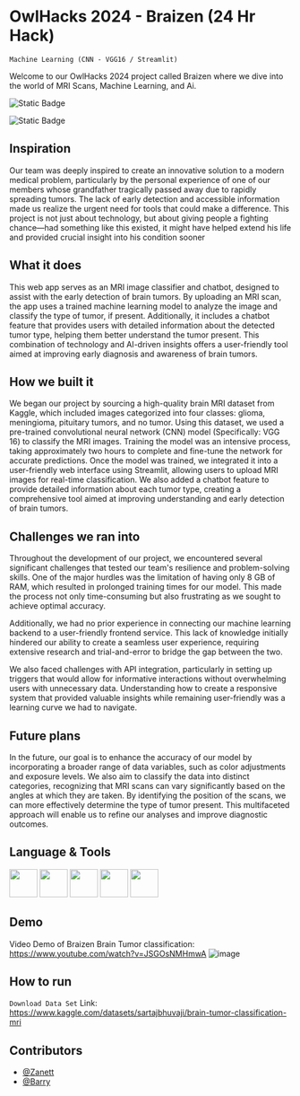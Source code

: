 
# OwlHacks 2024 - Braizen (24 Hr Hack)

`Machine Learning (CNN - VGG16 / Streamlit)`

Welcome to our OwlHacks 2024 project called Braizen where we dive into the world of MRI Scans, Machine Learning, and Ai.

![Static Badge](https://img.shields.io/badge/Temple_University-2024-red)

![Static Badge](https://img.shields.io/badge/Made_with-Love%3C3-pink)



## Inspiration
Our team was deeply inspired to create an innovative solution to a modern medical problem, particularly by the personal experience of one of our members whose grandfather tragically passed away due to rapidly spreading tumors. The lack of early detection and accessible information made us realize the urgent need for tools that could make a difference. This project is not just about technology, but about giving people a fighting chance—had something like this existed, it might have helped extend his life and provided crucial insight into his condition sooner
## What it does
This web app serves as an MRI image classifier and chatbot, designed to assist with the early detection of brain tumors. By uploading an MRI scan, the app uses a trained machine learning model to analyze the image and classify the type of tumor, if present. Additionally, it includes a chatbot feature that provides users with detailed information about the detected tumor type, helping them better understand the tumor present. This combination of technology and AI-driven insights offers a user-friendly tool aimed at improving early diagnosis and awareness of brain tumors.
## How we built it
We began our project by sourcing a high-quality brain MRI dataset from Kaggle, which included images categorized into four classes: glioma, meningioma, pituitary tumors, and no tumor. Using this dataset, we used a pre-trained convolutional neural network (CNN) model (Specifically: VGG 16) to classify the MRI images. Training the model was an intensive process, taking approximately two hours to complete and fine-tune the network for accurate predictions. Once the model was trained, we integrated it into a user-friendly web interface using Streamlit, allowing users to upload MRI images for real-time classification. We also added a chatbot feature to provide detailed information about each tumor type, creating a comprehensive tool aimed at improving understanding and early detection of brain tumors.
## Challenges we ran into
Throughout the development of our project, we encountered several significant challenges that tested our team's resilience and problem-solving skills. One of the major hurdles was the limitation of having only 8 GB of RAM, which resulted in prolonged training times for our model. This made the process not only time-consuming but also frustrating as we sought to achieve optimal accuracy.

Additionally, we had no prior experience in connecting our machine learning backend to a user-friendly frontend service. This lack of knowledge initially hindered our ability to create a seamless user experience, requiring extensive research and trial-and-error to bridge the gap between the two.

We also faced challenges with API integration, particularly in setting up triggers that would allow for informative interactions without overwhelming users with unnecessary data. Understanding how to create a responsive system that provided valuable insights while remaining user-friendly was a learning curve we had to navigate.
## Future plans
In the future, our goal is to enhance the accuracy of our model by incorporating a broader range of data variables, such as color adjustments and exposure levels. We also aim to classify the data into distinct categories, recognizing that MRI scans can vary significantly based on the angles at which they are taken. By identifying the position of the scans, we can more effectively determine the type of tumor present. This multifaceted approach will enable us to refine our analyses and improve diagnostic outcomes.



## Language & Tools
<img src="https://cdn.jsdelivr.net/gh/devicons/devicon@latest/icons/python/python-original-wordmark.svg" 
     width="50" 
     height="50" /> <img src="https://cdn.jsdelivr.net/gh/devicons/devicon@latest/icons/pandas/pandas-original.svg" 
     width="50"
     height="50"/> <img src="https://cdn.jsdelivr.net/gh/devicons/devicon@latest/icons/streamlit/streamlit-original.svg" 
     width="50"
     height="50"/> <img src="https://cdn.jsdelivr.net/gh/devicons/devicon@latest/icons/keras/keras-original.svg" 
     width="50"
     height="50"/> <img src="https://cdn.jsdelivr.net/gh/devicons/devicon@latest/icons/tensorflow/tensorflow-original.svg" 
     width="50"
     height="50"/>

## Demo
Video Demo of Braizen Brain Tumor classification: https://www.youtube.com/watch?v=JSGOsNMHmwA
![image](https://github.com/user-attachments/assets/fb675aea-8c1b-4513-95d8-7cdb7272a267)

## How to run
`Download Data Set`
Link: https://www.kaggle.com/datasets/sartajbhuvaji/brain-tumor-classification-mri

## Contributors
- [@Zanett](https://github.com/ZDavila3)
- [@Barry](https://github.com/mikey6002)
